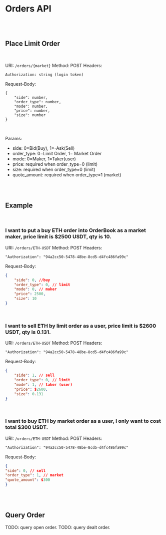 # Orders API


<br>
<br>

## Place Limit Order

<br>

URI: `/orders/{market}`
Method: POST
Headers:
```
Authorization: string (login token)
```
Request-Body:
```
{
    "side": number,
    "order_type": number,
    "mode": number,
    "price": number,
    "size": number
}
```

<br>

Params:

* side: 0=Bid(Buy), 1=-Ask(Sell)
* order_type: 0=Limit Order, 1= Market Order
* mode: 0=Maker, 1=Taker(user)
* price: required when order_type=0 (limit)
* size: required when order_type=0 (limit)
* quote_amount: required when order_type=1 (market)

<br>
<br>

## Example

<br>

### I want to put a __buy ETH__ order into OrderBook as a market maker, price limit is $2500 USDT, qty is 10.

URI: `/orders/ETH-USDT`
Method: POST
Headers:
```
"Authorization": "94a2cc50-5478-48be-8cd5-d4fc486fa99c"
```
Request-Body:
```json
{
    "side": 0, //buy
    "order_type": 0, // limit
    "mode": 0, // maker
    "price": 2500,
    "size": 10
}
```

<br>

### I want to sell ETH by limit order as a user, price limit is $2600 USDT, qty is 0.131.

URI: `/orders/ETH-USDT`
Method: POST
Headers:
```
"Authorization": "94a2cc50-5478-48be-8cd5-d4fc486fa99c"
```
Request-Body:
```json
{
    "side": 1, // sell
    "order_type": 0, // limit
    "mode": 1, // taker (user)
    "price": $2600,
    "size": 0.131
}
```

<br>

### I want to buy ETH by market order as a user, I only want to cost total $300 USDT.

URI: `/orders/ETH-USDT`
Method: POST
Headers:
```
"Authorization": "94a2cc50-5478-48be-8cd5-d4fc486fa99c"
```
Request-Body:
```json
{
"side": 0, // sell
"order_type": 1, // market
"quote_amount": $300
}
```

<br>
<br>

## Query Order

TODO: query open order.
TODO: query dealt order.